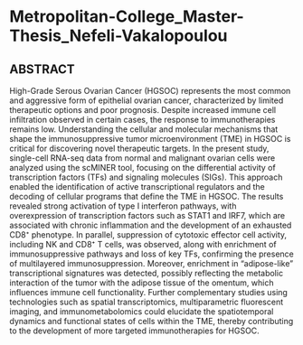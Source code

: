 # Metropolitan-College_Master-Thesis_Nefeli-Vakalopoulou
## ABSTRACT
High-Grade Serous Ovarian Cancer (HGSOC) represents the most common and aggressive form of epithelial ovarian cancer, characterized by limited therapeutic options and poor prognosis. Despite increased immune cell infiltration observed in certain cases, the response to immunotherapies remains low. Understanding the cellular and molecular mechanisms that shape the immunosuppressive tumor microenvironment (TME) in HGSOC is critical for discovering novel therapeutic targets. In the present study, single-cell RNA-seq data from normal and malignant ovarian cells were analyzed using the scMINER tool, focusing on the differential activity of transcription factors (TFs) and signaling molecules (SIGs). This approach enabled the identification of active transcriptional regulators and the decoding of cellular programs that define the TME in HGSOC. The results revealed strong activation of type I interferon pathways, with overexpression of transcription factors such as STAT1 and IRF7, which are associated with chronic inflammation and the development of an exhausted CD8⁺ phenotype. In parallel, suppression of cytotoxic effector cell activity, including NK and CD8⁺ T cells, was observed, along with enrichment of immunosuppressive pathways and loss of key TFs, confirming the presence of multilayered immunosuppression. Moreover, enrichment in “adipose-like” transcriptional signatures was detected, possibly reflecting the metabolic interaction of the tumor with the adipose tissue of the omentum, which influences immune cell functionality. Further complementary studies using technologies such as spatial transcriptomics, multiparametric fluorescent imaging, and immunometabolomics could elucidate the spatiotemporal dynamics and functional states of cells within the TME, thereby contributing to the development of more targeted immunotherapies for HGSOC.
